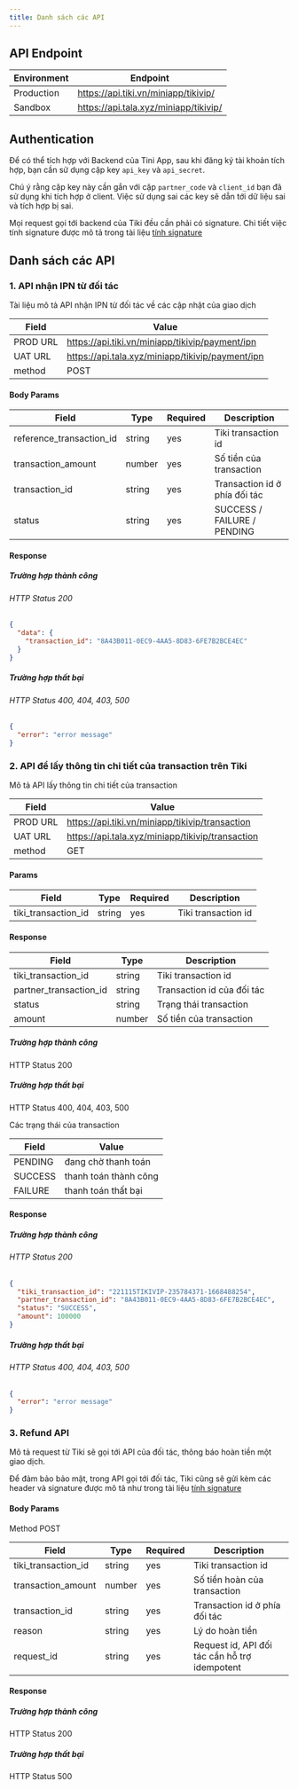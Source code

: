 ```yaml
---
title: Danh sách các API
---
```


## API Endpoint

| Environment | Endpoint                              |
| ----------- | ------------------------------------- |
| Production  | https://api.tiki.vn/miniapp/tikivip/  |
| Sandbox     | https://api.tala.xyz/miniapp/tikivip/ |

## Authentication

Để có thể tích hợp với Backend của Tini App, sau khi đăng ký tài khoản tích hợp, bạn cần sử dụng cặp key `api_key` và `api_secret`.

Chú ý rằng cặp key này cần gắn với cặp `partner_code` và `client_id` bạn đã sử dụng khi tích hợp ở client. Việc sử dụng sai các key sẽ dẫn tới dữ liệu sai và tích hợp bị sai.

Mọi request gọi tới backend của Tiki đều cần phải có signature.
Chi tiết việc tính signature được mô tả trong tài liệu [tính signature](/docs/sdk/backend/api_signature)

## Danh sách các API

### 1. API nhận IPN từ đối tác

Tài liệu mô tả API nhận IPN từ đối tác về các cập nhật của giao dịch

| Field    | Value                                            |
| -------- | ------------------------------------------------ |
| PROD URL | https://api.tiki.vn/miniapp/tikivip/payment/ipn  |
| UAT URL  | https://api.tala.xyz/miniapp/tikivip/payment/ipn |
| method   | POST                                             |

#### Body Params

| Field                    | Type   | Required | Description                   |
| ------------------------ | ------ | -------- | ----------------------------- |
| reference_transaction_id | string | yes      | Tiki transaction id           |
| transaction_amount       | number | yes      | Số tiền của transaction       |
| transaction_id           | string | yes      | Transaction id ở phía đối tác |
| status                   | string | yes      | SUCCESS / FAILURE / PENDING   |

#### Response

##### Trường hợp thành công

###### HTTP Status 200

```json
{
  "data": {
    "transaction_id": "8A43B011-0EC9-4AA5-8D83-6FE7B2BCE4EC"
  }
}
```

##### Trường hợp thất bại

###### HTTP Status 400, 404, 403, 500

```json
{
  "error": "error message"
}
```

### 2. API để lấy thông tin chi tiết của transaction trên Tiki

Mô tả API lấy thông tin chi tiết của transaction

| Field    | Value                                            |
| -------- | ------------------------------------------------ |
| PROD URL | https://api.tiki.vn/miniapp/tikivip/transaction  |
| UAT URL  | https://api.tala.xyz/miniapp/tikivip/transaction |
| method   | GET                                              |


#### Params

| Field               | Type   | Required | Description         |
| ------------------- | ------ | -------- | ------------------- |
| tiki_transaction_id | string | yes      | Tiki transaction id |

#### Response
| Field                  | Type   | Description                |
| ---------------------- | ------ | -------------------------- |
| tiki_transaction_id    | string | Tiki transaction id        |
| partner_transaction_id | string | Transaction id của đối tác |
| status                 | string | Trạng thái transaction     |
| amount                 | number | Số tiền của transaction    |

##### Trường hợp thành công

HTTP Status 200


##### Trường hợp thất bại

HTTP Status 400, 404, 403, 500

Các trạng thái của transaction

| Field   | Value                 |
| ------- | --------------------- |
| PENDING | đang chờ thanh toán   |
| SUCCESS | thanh toán thành công |
| FAILURE | thanh toán thất bại   |


#### Response

##### Trường hợp thành công

###### HTTP Status 200

```json
{
  "tiki_transaction_id": "221115TIKIVIP-235784371-1668488254",
  "partner_transaction_id": "8A43B011-0EC9-4AA5-8D83-6FE7B2BCE4EC",
  "status": "SUCCESS",
  "amount": 100000
}
```

##### Trường hợp thất bại

###### HTTP Status 400, 404, 403, 500

```json
{
  "error": "error message"
}
```

### 3. Refund API

Mô tả request từ Tiki sẽ gọi tới API của đối tác, thông báo hoàn tiền một giao dịch.

Để đảm bảo bảo mật, trong API gọi tới đối tác, Tiki cũng sẽ gửi kèm các header và signature được mô tả như trong tài liệu [tính signature](/docs/sdk/backend/api_signature)

#### Body Params

Method POST

| Field               | Type   | Required | Description                                   |
| ------------------- | ------ | -------- | --------------------------------------------- |
| tiki_transaction_id | string | yes      | Tiki transaction id                           |
| transaction_amount  | number | yes      | Số tiền hoàn của transaction                  |
| transaction_id      | string | yes      | Transaction id ở phía đối tác                 |
| reason              | string | yes      | Lý do hoàn tiền                               |
| request_id          | string | yes      | Request id, API đối tác cần hỗ trợ idempotent |

#### Response

##### Trường hợp thành công

HTTP Status 200

##### Trường hợp thất bại

HTTP Status 500
